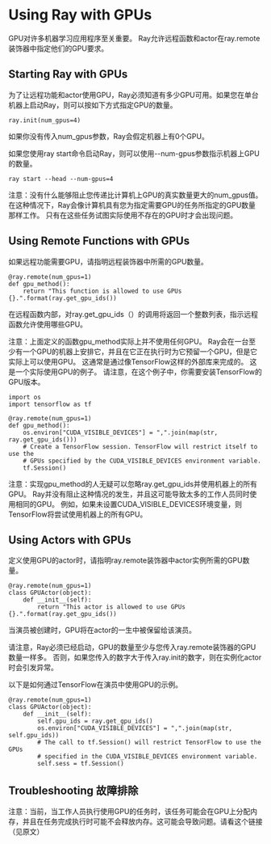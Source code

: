 # Using Ray with GPUs
GPU对许多机器学习应用程序至关重要。 Ray允许远程函数和actor在ray.remote装饰器中指定他们的GPU要求。
## Starting Ray with GPUs
为了让远程功能和actor使用GPU，Ray必须知道有多少GPU可用。如果您在单台机器上启动Ray，则可以按如下方式指定GPU的数量。
```
ray.init(num_gpus=4)
```
如果你没有传入num_gpus参数，Ray会假定机器上有0个GPU。 

如果您使用ray start命令启动Ray，则可以使用--num-gpus参数指示机器上GPU的数量。
```
ray start --head --num-gpus=4
```
注意：没有什么能够阻止您传递比计算机上GPU的真实数量更大的num_gpus值。 在这种情况下，Ray会像计算机具有您为指定需要GPU的任务所指定的GPU数量那样工作。 只有在这些任务试图实际使用不存在的GPU时才会出现问题。
## Using Remote Functions with GPUs
如果远程功能需要GPU，请指明远程装饰器中所需的GPU数量。
```
@ray.remote(num_gpus=1)
def gpu_method():
    return "This function is allowed to use GPUs {}.".format(ray.get_gpu_ids())
```
在远程函数内部，对ray.get_gpu_ids（）的调用将返回一个整数列表，指示远程函数允许使用哪些GPU。

注意：上面定义的函数gpu_method实际上并不使用任何GPU。 Ray会在一台至少有一个GPU的机器上安排它，并且在它正在执行时为它预留一个GPU，但是它实际上可以使用GPU。 这通常是通过像TensorFlow这样的外部库来完成的。 这是一个实际使用GPU的例子。 请注意，在这个例子中，你需要安装TensorFlow的GPU版本。
```
import os
import tensorflow as tf

@ray.remote(num_gpus=1)
def gpu_method():
    os.environ["CUDA_VISIBLE_DEVICES"] = ",".join(map(str, ray.get_gpu_ids()))
    # Create a TensorFlow session. TensorFlow will restrict itself to use the
    # GPUs specified by the CUDA_VISIBLE_DEVICES environment variable.
    tf.Session()
```
注意：实现gpu_method的人无疑可以忽略ray.get_gpu_ids并使用机器上的所有GPU。 Ray并没有阻止这种情况的发生，并且这可能导致太多的工作人员同时使用相同的GPU。 例如，如果未设置CUDA_VISIBLE_DEVICES环境变量，则TensorFlow将尝试使用机器上的所有GPU。
## Using Actors with GPUs
定义使用GPU的actor时，请指明ray.remote装饰器中actor实例所需的GPU数量。
```
@ray.remote(num_gpus=1)
class GPUActor(object):
    def __init__(self):
        return "This actor is allowed to use GPUs {}.".format(ray.get_gpu_ids())
```
当演员被创建时，GPU将在actor的一生中被保留给该演员。

请注意，Ray必须已经启动，GPU的数量至少与您传入ray.remote装饰器的GPU数量一样多。 否则，如果您传入的数字大于传入ray.init的数字，则在实例化actor时会引发异常。

以下是如何通过TensorFlow在演员中使用GPU的示例。
```
@ray.remote(num_gpus=1)
class GPUActor(object):
    def __init__(self):
        self.gpu_ids = ray.get_gpu_ids()
        os.environ["CUDA_VISIBLE_DEVICES"] = ",".join(map(str, self.gpu_ids))
        # The call to tf.Session() will restrict TensorFlow to use the GPUs
        # specified in the CUDA_VISIBLE_DEVICES environment variable.
        self.sess = tf.Session()
```
## Troubleshooting 故障排除
注意：当前，当工作人员执行使用GPU的任务时，该任务可能会在GPU上分配内存，并且在任务完成执行时可能不会释放内存。这可能会导致问题。请看这个链接（见原文）
